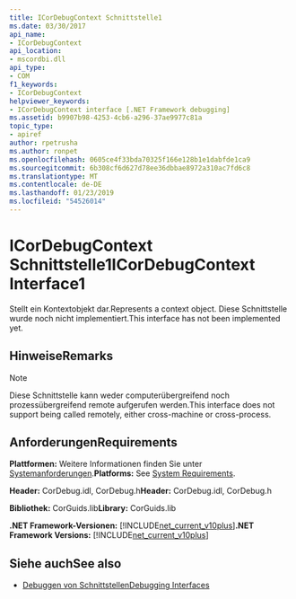```yaml
---
title: ICorDebugContext Schnittstelle1
ms.date: 03/30/2017
api_name:
- ICorDebugContext
api_location:
- mscordbi.dll
api_type:
- COM
f1_keywords:
- ICorDebugContext
helpviewer_keywords:
- ICorDebugContext interface [.NET Framework debugging]
ms.assetid: b9907b98-4253-4cb6-a296-37ae9977c81a
topic_type:
- apiref
author: rpetrusha
ms.author: ronpet
ms.openlocfilehash: 0605ce4f33bda70325f166e128b1e1dabfde1ca9
ms.sourcegitcommit: 6b308cf6d627d78ee36dbbae8972a310ac7fd6c8
ms.translationtype: MT
ms.contentlocale: de-DE
ms.lasthandoff: 01/23/2019
ms.locfileid: "54526014"
---
```

# <a name="icordebugcontext-interface1"></a><span data-ttu-id="5f6bb-102">ICorDebugContext Schnittstelle1</span><span class="sxs-lookup"><span data-stu-id="5f6bb-102">ICorDebugContext Interface1</span></span>
<span data-ttu-id="5f6bb-103">Stellt ein Kontextobjekt dar.</span><span class="sxs-lookup"><span data-stu-id="5f6bb-103">Represents a context object.</span></span> <span data-ttu-id="5f6bb-104">Diese Schnittstelle wurde noch nicht implementiert.</span><span class="sxs-lookup"><span data-stu-id="5f6bb-104">This interface has not been implemented yet.</span></span>  
  
## <a name="remarks"></a><span data-ttu-id="5f6bb-105">Hinweise</span><span class="sxs-lookup"><span data-stu-id="5f6bb-105">Remarks</span></span>  
  
> [!NOTE]
>  <span data-ttu-id="5f6bb-106">Diese Schnittstelle kann weder computerübergreifend noch prozessübergreifend remote aufgerufen werden.</span><span class="sxs-lookup"><span data-stu-id="5f6bb-106">This interface does not support being called remotely, either cross-machine or cross-process.</span></span>  
  
## <a name="requirements"></a><span data-ttu-id="5f6bb-107">Anforderungen</span><span class="sxs-lookup"><span data-stu-id="5f6bb-107">Requirements</span></span>  
 <span data-ttu-id="5f6bb-108">**Plattformen:** Weitere Informationen finden Sie unter [Systemanforderungen](../../../../docs/framework/get-started/system-requirements.md).</span><span class="sxs-lookup"><span data-stu-id="5f6bb-108">**Platforms:** See [System Requirements](../../../../docs/framework/get-started/system-requirements.md).</span></span>  
  
 <span data-ttu-id="5f6bb-109">**Header:** CorDebug.idl, CorDebug.h</span><span class="sxs-lookup"><span data-stu-id="5f6bb-109">**Header:** CorDebug.idl, CorDebug.h</span></span>  
  
 <span data-ttu-id="5f6bb-110">**Bibliothek:** CorGuids.lib</span><span class="sxs-lookup"><span data-stu-id="5f6bb-110">**Library:** CorGuids.lib</span></span>  
  
 <span data-ttu-id="5f6bb-111">**.NET Framework-Versionen:** [!INCLUDE[net_current_v10plus](../../../../includes/net-current-v10plus-md.md)]</span><span class="sxs-lookup"><span data-stu-id="5f6bb-111">**.NET Framework Versions:** [!INCLUDE[net_current_v10plus](../../../../includes/net-current-v10plus-md.md)]</span></span>  
  
## <a name="see-also"></a><span data-ttu-id="5f6bb-112">Siehe auch</span><span class="sxs-lookup"><span data-stu-id="5f6bb-112">See also</span></span>
- [<span data-ttu-id="5f6bb-113">Debuggen von Schnittstellen</span><span class="sxs-lookup"><span data-stu-id="5f6bb-113">Debugging Interfaces</span></span>](../../../../docs/framework/unmanaged-api/debugging/debugging-interfaces.md)
